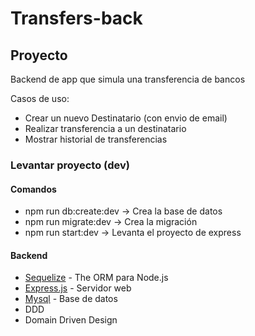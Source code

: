# Transfers-back

## Proyecto

Backend de app que simula una transferencia de bancos

Casos de uso:

- Crear un nuevo Destinatario (con envio de email)
- Realizar transferencia a un destinatario
- Mostrar historial de transferencias


### Levantar proyecto (dev)
#### Comandos

- npm run db:create:dev -> Crea la base de datos
- npm run migrate:dev -> Crea la migración
- npm run start:dev -> Levanta el proyecto de express


#### Backend

- [Sequelize](https://github.com/sequelize/sequelize) - The ORM para Node.js
- [Express.js](https://expressjs.com/) - Servidor web
- [Mysql](https://www.mysql.com/) - Base de datos
- DDD
- Domain Driven Design


